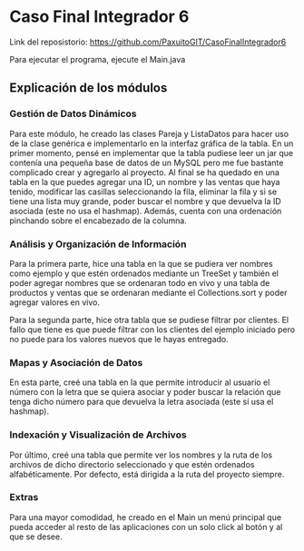 # Caso Final Integrador 6

Link del reposistorio: https://github.com/PaxuitoGIT/CasoFinalIntegrador6

Para ejecutar el programa, ejecute el Main.java

## Explicación de los módulos

### Gestión de Datos Dinámicos

Para este módulo, he creado las clases Pareja y ListaDatos para hacer uso de la clase genérica e implementarlo en la interfaz gráfica de la tabla. En un primer momento, pensé en implementar que la tabla pudiese leer un jar que contenía una pequeña base de datos de un MySQL pero me fue bastante complicado crear y agregarlo al proyecto. Al final se ha quedado en una tabla en la que puedes agregar una ID, un nombre y las ventas que haya tenido, modificar las casillas seleccionando la fila, eliminar la fila y si se tiene una lista muy grande, poder buscar el nombre y que devuelva la ID asociada (este no usa el hashmap). Además, cuenta con una ordenación pinchando sobre el encabezado de la columna.

### Análisis y Organización de Información

Para la primera parte, hice una tabla en la que se pudiera ver nombres como ejemplo y que estén ordenados mediante un TreeSet y también el poder agregar nombres que se ordenaran todo en vivo y una tabla de productos y ventas que se ordenaran mediante el Collections.sort y poder agregar valores en vivo.

Para la segunda parte, hice otra tabla que se pudiese filtrar por clientes. El fallo que tiene es que puede filtrar con los clientes del ejemplo iniciado pero no puede para los valores nuevos que le hayas entregado.

### Mapas y Asociación de Datos

En esta parte, creé una tabla en la que permite introducir al usuario el número con la letra que se quiera asociar y poder buscar la relación que tenga dicho número para que devuelva la letra asociada (este sí usa el hashmap).

### Indexación y Visualización de Archivos

Por último, creé una tabla que permite ver los nombres y la ruta de los archivos de dicho directorio seleccionado y que estén ordenados alfabéticamente. Por defecto, está dirigida a la ruta del proyecto siempre.

### Extras

Para una mayor comodidad, he creado en el Main un menú principal que pueda acceder al resto de las aplicaciones con un solo click al botón y al que se desee.
